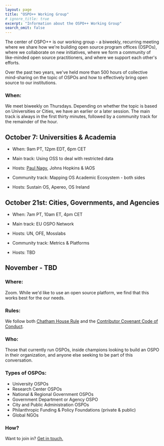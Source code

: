 ```yaml
---
layout: page
title: "OSPO++ Working Group"
# ignore_title: true
excerpt: "Information about the OSPO++ Working Group"
search_omit: false
---
```


The center of OSPO++ is our working group - a biweekly, recurring meeting where we share how we're building open source program offices (OSPOs), where we collaborate on new initiatives, where we form a community of like-minded open source practitioners, and where we support each other's efforts.


Over the past two years, we've held more than 500 hours of collective mind-sharing on the topic of OSPOs and how to effectively bring open source to our institutions.

### When:

We meet biweekly on Thursdays. Depending on whether the topic is based on Universities or Cities, we have an earlier or a later session. The main track is always in the first thirty minutes, followed by a community track for the remainder of the hour.


## October 7: Universities & Academia

- When: 9am PT, 12pm EDT, 6pm CET

- Main track: Using OSS to deal with restricted data
- Hosts: [Paul Nagy](https://www.hopkinsmedicine.org/profiles/details/paul-nagy), Johns Hopkins & IAOS

- Community track: Mapping OS Academic Ecosystem - both sides
- Hosts: Sustain OS, Apereo, OS Ireland

## October 21st: Cities, Governments, and Agencies

- When: 7am PT, 10am ET, 4pm CET
- Main track: EU OSPO Network
- Hosts: UN, OFE, Mosslabs

- Community track: Metrics & Platforms
- Hosts: TBD

## November - TBD

### Where:

Zoom. While we'd like to use an open source platform, we find that this works best for the our needs.

### Rules:

We follow both [Chatham House Rule](https://en.wikipedia.org/wiki/Chatham_House_Rule) and the [Contributor Covenant Code of Conduct](https://www.contributor-covenant.org/).

### Who:

Those that currently run OSPOs, inside champions looking to build an OSPO in their organization, and anyone else seeking to be part of this conversation.

### Types of OSPOs:

  - University OSPOs
  - Research Center OSPOs
  - National & Regional Government OSPOs
  - Government Department or Agency OSPO
  - City and Public Administration OSPOs
  - Philanthropic Funding & Policy Foundations (private & public)
  - Global NGOs

### How?

Want to join in? <a href="mailto:info@mosslabs.io">Get in touch.</a>
